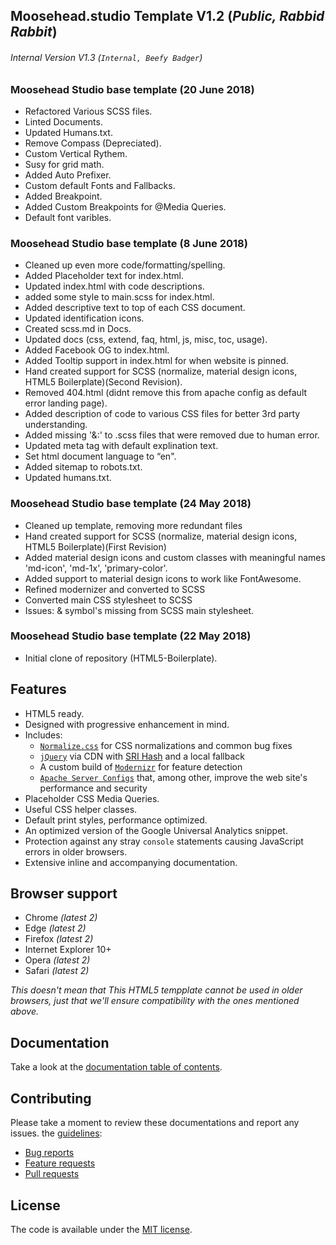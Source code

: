 ## Moosehead.studio Template V1.2 (_Public, Rabbid Rabbit_)
###### Internal Version V1.3 (`Internal, Beefy Badger`)

### Moosehead Studio base template (20 June 2018)

* Refactored Various SCSS files.
* Linted Documents.
* Updated Humans.txt.
* Remove Compass (Depreciated).
* Custom Vertical Rythem.
* Susy for grid math.
* Added Auto Prefixer.
* Custom default Fonts and Fallbacks.
* Added Breakpoint.
* Added Custom Breakpoints for @Media Queries.
* Default font varibles.

### Moosehead Studio base template (8 June 2018)

* Cleaned up even more code/formatting/spelling.
* Added Placeholder text for index.html.
* Updated index.html with code descriptions.
* added some style to main.scss for index.html.
* Added descriptive text to top of each CSS document.
* Updated identification icons.
* Created scss.md in Docs.
* Updated docs (css, extend, faq, html, js, misc, toc, usage).
* Added Facebook OG to index.html.
* Added Tooltip support in index.html for when website is pinned.
* Hand created support for SCSS (normalize, material design icons, HTML5 Boilerplate)(Second Revision).
* Removed 404.html (didnt remove this from apache config as default error landing page).
* Added description of code to various CSS files for better 3rd party understanding.
* Added missing '&:' to .scss files that were removed due to human error.
* Updated meta tag with default explination text.
* Set html document language to “en".
* Added sitemap to robots.txt.
* Updated humans.txt.

### Moosehead Studio base template (24 May 2018)

* Cleaned up template, removing more redundant files
* Hand created support for SCSS (normalize, material design icons, HTML5 Boilerplate)(First Revision)
* Added material design icons and custom classes with meaningful names 'md-icon', 'md-1x', 'primary-color'.
* Added support to material design icons to work like FontAwesome.
* Refined modernizer and converted to SCSS
* Converted main CSS stylesheet to SCSS
* Issues: & symbol's missing from SCSS main stylesheet.


### Moosehead Studio base template (22 May 2018)

* Initial clone of repository (HTML5-Boilerplate).

## Features

* HTML5 ready.
* Designed with progressive enhancement in mind.
* Includes:
  * [`Normalize.css`](https://necolas.github.com/normalize.css/)
    for CSS normalizations and common bug fixes
  * [`jQuery`](https://jquery.com/) via CDN with [SRI Hash](https://developer.mozilla.org/en-US/docs/Web/Security/Subresource_Integrity) and a local fallback
  * A custom build of [`Modernizr`](https://modernizr.com/) for feature
    detection
  * [`Apache Server Configs`](https://github.com/h5bp/server-configs-apache)
    that, among other, improve the web site's performance and security
* Placeholder CSS Media Queries.
* Useful CSS helper classes.
* Default print styles, performance optimized.
* An optimized version of the Google Universal Analytics snippet.
* Protection against any stray `console` statements causing JavaScript
  errors in older browsers.
* Extensive inline and accompanying documentation.


## Browser support

* Chrome *(latest 2)*
* Edge *(latest 2)*
* Firefox *(latest 2)*
* Internet Explorer 10+
* Opera *(latest 2)*
* Safari *(latest 2)*

*This doesn't mean that This HTML5 tempplate cannot be used in older browsers,
just that we'll ensure compatibility with the ones mentioned above.*


## Documentation

Take a look at the [documentation table of contents](dist/doc/TOC.md).


## Contributing
Please take a moment to review these documentations and report any issues.
the [guidelines](.github/CONTRIBUTING.md):

* [Bug reports](.github/CONTRIBUTING.md#bugs)
* [Feature requests](.github/CONTRIBUTING.md#features)
* [Pull requests](.github/CONTRIBUTING.md#pull-requests)


## License

The code is available under the [MIT license](LICENSE.txt).
